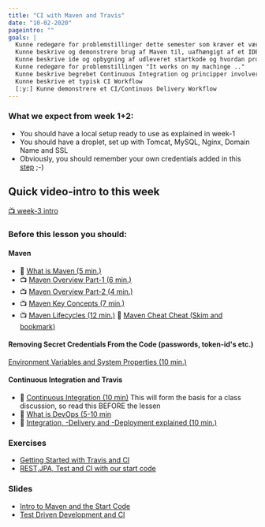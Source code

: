 ```yaml
---
title: "CI with Maven and Travis"
date: "10-02-2020"
pageintro: ""
goals: |
  Kunne redegøre for problemstillinger dette semester som kræver et værktøj som Maven
  Kunne beskrive og demonstrere brug af Maven til, uafhængigt af et IDE, bygge, teste, og afvikle Java Software
  Kunne beskrive ide og opbygning af udleveret startkode og hvordan problemet med "Secret Credentials" i koden er løst
  Kunne redegøre for problemstillingen "It works on my machinge .."
  Kunne beskrive begrebet Continuous Integration og principper involveret(CI)
  Kunne beskrive et typisk CI Workflow
  [:y:] Kunne demonstrere et CI/Continuos Delivery Workflow
---
```


### What we expect from week 1+2:

- You should have a local setup ready to use as explained in week-1
- You should have a droplet, set up with Tomcat, MySQL, Nginx, Domain Name and SSL
- Obviously, you should remember your own credentials added in this [step](https://docs.google.com/document/d/1POXowHvFNSTL6C-QOlivkSnL_iF1ogsLGFRTckbBdt8/edit#bookmark=id.o3qx8m30czgj) ;-)

## Quick video-intro to this week

[:tv: week-3 intro](https://www.youtube.com/watch?v=kFkGk2rDN_A&feature=youtu.be)

### Before this lesson you should:

#### Maven

  <!--BEGIN readings ##-->

- :book: [What is Maven (5 min.)](https://maven.apache.org/what-is-maven.html)
- :tv: [Maven Overview Part-1 (6 min.)](https://www.youtube.com/watch?v=Fe6lrsPmseo)
- :tv: [Maven Overview Part-2 (4 min.)](https://www.youtube.com/watch?v=cpurPIoadYs)
- :tv: [Maven Key Concepts (7 min.)](https://youtu.be/tUDFt6TtObw)
- :tv: [Maven Lifecycles (12 min.)](https://www.youtube.com/watch?v=AnXMfDo0mPM)
  <!--END readings ##-->
  <!--BEGIN readings_guides ##-->
  :book: [Maven Cheat Cheat (Skim and bookmark)](https://jrebel.com/rebellabs/maven-cheat-sheet/)
  <!--END readings_guides ##-->

#### Removing Secret Credentials From the Code (passwords, token-id's etc.)

[Environment Variables and System Properties (10 min.)](https://www.baeldung.com/java-system-get-property-vs-system-getenv)

#### Continuous Integration and Travis

<!--BEGIN readings ##-->

- :book: [Continuous Integration (10 min)](https://www.atlassian.com/continuous-delivery/continuous-integration/how-to-get-to-continuous-integration) This will form the basis for a class discussion, so read this BEFORE the lessen
- :book: [What is DevOps (5-10 min](https://docs.microsoft.com/en-us/azure/devops/learn/what-is-devops)
- :book: [Integration, -Delivery and -Deployment explained (10 min.)](https://semaphoreci.com/blog/2017/07/27/what-is-the-difference-between-continuous-integration-continuous-deployment-and-continuous-delivery.html)
  <!--END readings ##-->

### Exercises

<!--BEGIN exercises ##-->

- [Getting Started with Travis and CI](https://docs.google.com/document/d/1yN8fiKHI5oz4TfZrH_zHla51eiQ42F8tognZ4vefcVw/edit?usp=sharing)
- [REST,JPA, Test and CI with our start code](https://docs.google.com/document/d/1X3fK_9k2x4nImWI66EGrKbN0bOYXPRAepmGPEc-crHU/edit?usp=sharing)

<!--END exercises ##-->

### Slides

<!--BEGIN slides ##-->

- [Intro to Maven and the Start Code](https://docs.google.com/presentation/d/1z80HExOtbqn1f4lBt7oQufj_ms6WXtCfjCLh_3-fawE/edit?usp=sharing)
- [Test Driven Development and CI](https://docs.google.com/presentation/d/1xZITXjlsnRXLPmobS-Z9YX4CVvA7n5ZcUVXn9mXRVOY/edit?usp=sharing)
  <!--END slides ##-->
